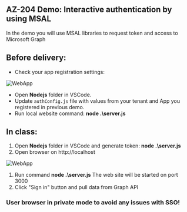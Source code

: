 ## AZ-204 Demo: Interactive authentication by using MSAL

In the demo you will use MSAL libraries to request token and access to Microsoft Graph

## Before delivery:

- Check your app registration settings: 

![WebApp](Nodejs/settings.png)

- Open **Nodejs** folder in VSCode.
- Update `authConfig.js` file  with values from your tenant and App you registered in previous demo.
- Run local website command:  **node .\server.js**

## In class:

1. Open **Nodejs** folder in VSCode and generate token:  **node .\server.js**
1. Open browser on http://localhost

![WebApp](Nodejs/screen.png)

1. Run command **node .\server.js** The web site will be started on port 3000
1. Click "Sign in" button and pull data from Graph API

### User browser in private mode to avoid any issues with SSO!


